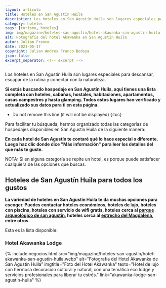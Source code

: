 ```yaml
---
layout: articulo
title: Hoteles en San Agustín Huila
description: Los hoteles en San Agustín Huila son lugares especiales para descansar y conectar con la naturaleza. Encuentra hoteles, cabañas y más aquí. Léelo!
category: hoteles
tags: [turismo, hoteles]
img: img/magazine/hoteles-san-agustin/hotel-akawanka-san-agustin-huila.webp
alt: Fotografía del hotel Akawanka en San Agustín Huila
autor: Julian Franco
date: 2021-05-17
copyright: Julian Andres Franco Bedoya
json: false
excerpt_separator: <!-- excerpt -->
---
```

Los hoteles en San Agustín Huila son lugares especiales para descansar, escapar de la rutina y conectar con la naturaleza.
<!-- excerpt -->

**Si estás buscando hospedaje en San Agustín Huila, aquí tienes una lista completa con hoteles, cabañas, hostales, habitaciones, apartamentos, casas campestres y hasta glamping. Todos estos lugares han verificado y actualizado sus datos para ti en esta página.**

* Do not remove this line (it will not be displayed)
{:toc}

Para facilitar tu búsqueda, hermos organizado todas las categorías de hospedajes disponibles en San Agustín Huila de la siguiente manera:

**En cada hotel de San Agustín te contaré qué lo hace especial o diferente. Luego haz clic donde dice "Más información" para leer los detalles del que más te guste.**

NOTA: Si en alguna categoría se repite un hotel, es porque puede satisfacer cualquiera de las opciones que buscas.

## Hoteles de San Agustín Huila para todos los gustos

**La variedad de hoteles en San Agustín Huila te da muchas opciones para escoger. Puedes contactar hoteles económicos, hoteles de lujo, hoteles con piscina, hoteles con servicio de wifi gratis, hoteles cerca al [parque arqueológico de san agustin](https://gurcoff.com/parque-arqueologico-san-agustin-huila), hoteles cerca al [estrecho del Magdalena](https://gurcoff.com/estrecho-rio-magdalena), entre otros.**

Esta es la lista disponible:

### Hotel Akawanka Lodge

{% include negocios.html src="img/magazine/hoteles-san-agustin/hotel-akawanka-san-agustin-huila.webp" alt="Fotografía del Hotel Akawanka de San Agustín Huila" imgtitle="Foto del Hotel Akawanka" texto="Hotel de lujo con hermosa decoración cultural y natural, con una temática eco lodge y servicios profesionales para liberar tu estrés." link="akawanka-lodge-san-agustin-huila" %}
